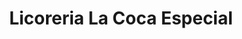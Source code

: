 ---
title: "Licoreria La Coca Especial"
url: /samaipata/licoreria-la-coca-especial/
shop: alcohol
---